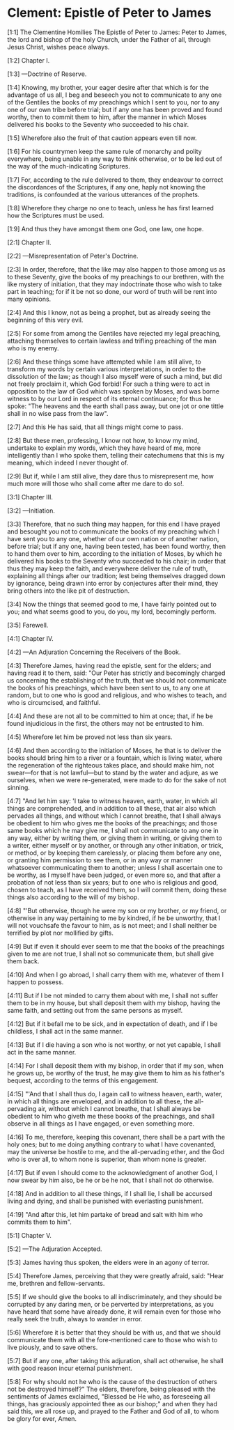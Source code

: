 # Clement: Epistle of Peter to James

[1:1] The Clementine Homilies The Epistle of Peter to James: Peter to James, the lord and bishop of the holy Church, under the Father of all, through Jesus Christ, wishes peace always.

[1:2] Chapter I.

[1:3] —Doctrine of Reserve.

[1:4] Knowing, my brother, your eager desire after that which is for the advantage of us all, I beg and beseech you not to communicate to any one of the Gentiles the books of my preachings which I sent to you, nor to any one of our own tribe before trial; but if any one has been proved and found worthy, then to commit them to him, after the manner in which Moses delivered his books to the Seventy who succeeded to his chair.

[1:5] Wherefore also the fruit of that caution appears even till now.

[1:6] For his countrymen keep the same rule of monarchy and polity everywhere, being unable in any way to think otherwise, or to be led out of the way of the much-indicating Scriptures.

[1:7] For, according to the rule delivered to them, they endeavour to correct the discordances of the Scriptures, if any one, haply not knowing the traditions, is confounded at the various utterances of the prophets.

[1:8] Wherefore they charge no one to teach, unless he has first learned how the Scriptures must be used.

[1:9] And thus they have amongst them one God, one law, one hope.

[2:1] Chapter II.

[2:2] —Misrepresentation of Peter's Doctrine.

[2:3] In order, therefore, that the like may also happen to those among us as to these Seventy, give the books of my preachings to our brethren, with the like mystery of initiation, that they may indoctrinate those who wish to take part in teaching; for if it be not so done, our word of truth will be rent into many opinions.

[2:4] And this I know, not as being a prophet, but as already seeing the beginning of this very evil.

[2:5] For some from among the Gentiles have rejected my legal preaching, attaching themselves to certain lawless and trifling preaching of the man who is my enemy.

[2:6] And these things some have attempted while I am still alive, to transform my words by certain various interpretations, in order to the dissolution of the law; as though I also myself were of such a mind, but did not freely proclaim it, which God forbid!  For such a thing were to act in opposition to the law of God which was spoken by Moses, and was borne witness to by our Lord in respect of its eternal continuance; for thus he spoke:  "The heavens and the earth shall pass away, but one jot or one tittle shall in no wise pass from the law".

[2:7] And this He has said, that all things might come to pass.

[2:8] But these men, professing, I know not how, to know my mind, undertake to explain my words, which they have heard of me, more intelligently than I who spoke them, telling their catechumens that this is my meaning, which indeed I never thought of.

[2:9] But if, while I am still alive, they dare thus to misrepresent me, how much more will those who shall come after me dare to do so!.

[3:1] Chapter III.

[3:2] —Initiation.

[3:3] Therefore, that no such thing may happen, for this end I have prayed and besought you not to communicate the books of my preaching which I have sent you to any one, whether of our own nation or of another nation, before trial; but if any one, having been tested, has been found worthy, then to hand them over to him, according to the initiation of Moses, by which he delivered his books to the Seventy who succeeded to his chair; in order that thus they may keep the faith, and everywhere deliver the rule of truth, explaining all things after our tradition; lest being themselves dragged down by ignorance, being drawn into error by conjectures after their mind, they bring others into the like pit of destruction.

[3:4] Now the things that seemed good to me, I have fairly pointed out to you; and what seems good to you, do you, my lord, becomingly perform.

[3:5] Farewell.

[4:1] Chapter IV.

[4:2] —An Adjuration Concerning the Receivers of the Book.

[4:3] Therefore James, having read the epistle, sent for the elders; and having read it to them, said:  "Our Peter has strictly and becomingly charged us concerning the establishing of the truth, that we should not communicate the books of his preachings, which have been sent to us, to any one at random, but to one who is good and religious, and who wishes to teach, and who is circumcised, and faithful.

[4:4] And these are not all to be committed to him at once; that, if he be found injudicious in the first, the others may not be entrusted to him.

[4:5] Wherefore let him be proved not less than six years.

[4:6] And then according to the initiation of Moses, he that is to deliver the books should bring him to a river or a fountain, which is living water, where the regeneration of the righteous takes place, and should make him, not swear—for that is not lawful—but to stand by the water and adjure, as we ourselves, when we were re-generated, were made to do for the sake of not sinning.

[4:7] "And let him say:  'I take to witness heaven, earth, water, in which all things are comprehended, and in addition to all these, that air also which pervades all things, and without which I cannot breathe, that I shall always be obedient to him who gives me the books of the preachings; and those same books which he may give me, I shall not communicate to any one in any way, either by writing them, or giving them in writing, or giving them to a writer, either myself or by another, or through any other initiation, or trick, or method, or by keeping them carelessly, or placing them before any one, or granting him permission to see them, or in any way or manner whatsoever communicating them to another; unless I shall ascertain one to be worthy, as I myself have been judged, or even more so, and that after a probation of not less than six years; but to one who is religious and good, chosen to teach, as I have received them, so I will commit them, doing these things also according to the will of my bishop.

[4:8] "'But otherwise, though he were my son or my brother, or my friend, or otherwise in any way pertaining to me by kindred, if he be unworthy, that I will not vouchsafe the favour to him, as is not meet; and I shall neither be terrified by plot nor mollified by gifts.

[4:9] But if even it should ever seem to me that the books of the preachings given to me are not true, I shall not so communicate them, but shall give them back.

[4:10] And when I go abroad, I shall carry them with me, whatever of them I happen to possess.

[4:11] But if I be not minded to carry them about with me, I shall not suffer them to be in my house, but shall deposit them with my bishop, having the same faith, and setting out from the same persons as myself.

[4:12] But if it befall me to be sick, and in expectation of death, and if I be childless, I shall act in the same manner.

[4:13] But if I die having a son who is not worthy, or not yet capable, I shall act in the same manner.

[4:14] For I shall deposit them with my bishop, in order that if my son, when he grows up, be worthy of the trust, he may give them to him as his father's bequest, according to the terms of this engagement.

[4:15] "'And that I shall thus do, I again call to witness heaven, earth, water, in which all things are enveloped, and in addition to all these, the all-pervading air, without which I cannot breathe, that I shall always be obedient to him who giveth me these books of the preachings, and shall observe in all things as I have engaged, or even something more.

[4:16] To me, therefore, keeping this covenant, there shall be a part with the holy ones; but to me doing anything contrary to what I have covenanted, may the universe be hostile to me, and the all-pervading ether, and the God who is over all, to whom none is superior, than whom none is greater.

[4:17] But if even I should come to the acknowledgment of another God, I now swear by him also, be he or be he not, that I shall not do otherwise.

[4:18] And in addition to all these things, if I shall lie, I shall be accursed living and dying, and shall be punished with everlasting punishment.

[4:19] "And after this, let him partake of bread and salt with him who commits them to him".

[5:1] Chapter V.

[5:2] —The Adjuration Accepted.

[5:3] James having thus spoken, the elders were in an agony of terror.

[5:4] Therefore James, perceiving that they were greatly afraid, said:  "Hear me, brethren and fellow-servants.

[5:5] If we should give the books to all indiscriminately, and they should be corrupted by any daring men, or be perverted by interpretations, as you have heard that some have already done, it will remain even for those who really seek the truth, always to wander in error.

[5:6] Wherefore it is better that they should be with us, and that we should communicate them with all the fore-mentioned care to those who wish to live piously, and to save others.

[5:7] But if any one, after taking this adjuration, shall act otherwise, he shall with good reason incur eternal punishment.

[5:8] For why should not he who is the cause of the destruction of others not be destroyed himself?"  The elders, therefore, being pleased with the sentiments of James exclaimed, "Blessed be He who, as foreseeing all things, has graciously appointed thee as our bishop;" and when they had said this, we all rose up, and prayed to the Father and God of all, to whom be glory for ever,  Amen.


